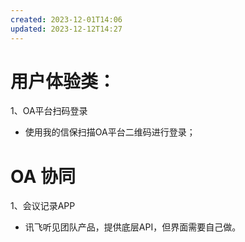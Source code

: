 ```yaml
---
created: 2023-12-01T14:06
updated: 2023-12-12T14:27
---
```

# 用户体验类：
1、OA平台扫码登录
- 使用我的信保扫描OA平台二维码进行登录；


# OA 协同
1、会议记录APP
- 讯飞听见团队产品，提供底层API，但界面需要自己做。